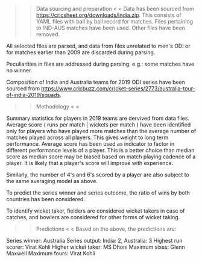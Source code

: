 > > Data sourcing and preparation < <
Data has been sourced from https://cricsheet.org/downloads/india.zip. This consists of YAML files with ball by ball record for matches.
Files pertaining to IND-AUS matches have been used. Other files have been removed.

All selected files are parsed, and data from files unrelated to men's ODI or for matches earlier than 2009 are discarded during parsing.

Peculiarities in files are addressed during parsing. e.g.: some matches have no winner.

Composition of India and Australia teams for 2019 ODI series have been sourced from https://www.cricbuzz.com/cricket-series/2773/australia-tour-of-india-2019/squads.


> > Methodology < <

Summary statistics for players in 2019 teams are dervived from data files. Average score ( runs per match | wickets per match ) have been identified only for players who have played more matches than the average number of matches played across all players. This gives weight to long term performance. Average score has been used as indicator to factor in different performance levels of a player. This is a better choice than median score as median score may be biased based on match playing cadence of a player. It is likely that a player's score will improve with experience.

Similarly, the number of 4's and 6's scored by a player are also subject to the same averaging model as above.

To predict the series winner and series outcome, the ratio of wins by both countries has been considered.

To identify wicket taker, fielders are considered wicket takers in case of catches, and bowlers are considered for other forms of wicket taking.


> > Predictions < <
Based on the above, the predictions are:

Series winner: Australia
Series output: India: 2, Australia: 3
Highest run scorer: Virat Kohli
Higher wicket taker: MS Dhoni
Maximum sixes: Glenn Maxwell
Maximum fours: Virat Kohli
